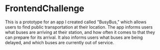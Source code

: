 # FrontendChallenge

This is a prototype for an app I created called "BusyBus," which allows users to
find public transportation at their location. The app informs users what buses
are arriving at their station, and how often it comes to that they can prepare 
for its arrival. It also informs users what buses are being delayed, and which
buses are currently out of service.
